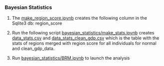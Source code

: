 ### Bayesian Statistics

1) The [make_region_score.ipynb](../Immaterial_index/make_region_score.ipynb) creates the following column in the Sqlite3 db: region_score

2) Run the following script [bayesian_statistics/make_stats.ipynb](../bayesian_statistics/make_stats.ipynb) creates [data_stats.csv](../bayesian_statistics/results/data_stats.csv) and [data_stats_clean_gdp.csv](../bayesian_statistics/results/data_stats_clean.csv) which is the table with the stats of regions merged with region score for all individuals for normal and clean_gdp_data.

3) Run [bayesian_statistics/BRM.ipynb](../bayesian_statistics/BRM.ipynb) to launch the analysis
